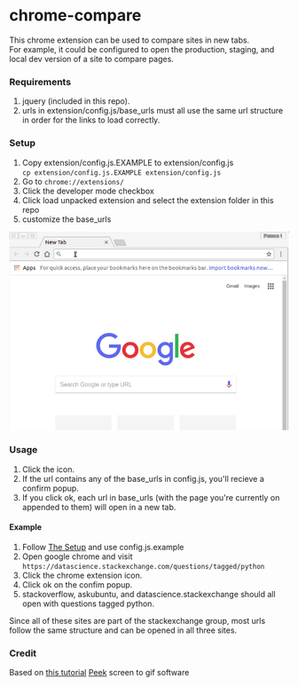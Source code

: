 # chrome-compare 
This chrome extension can be used to compare sites in new tabs.  
For example, it could be configured to open the production, staging, and local dev version of a site to compare pages. 

### Requirements
1. jquery (included in this repo).  
1. urls in extension/config.js/base_urls must all use the same url structure in order for the links to load correctly.  

### Setup
1. Copy extension/config.js.EXAMPLE to extension/config.js  
    ```cp extension/config.js.EXAMPLE extension/config.js```
1. Go to ```chrome://extensions/```  
1. Click the developer mode checkbox  
1. Click load unpacked extension and select the extension folder in this repo
1. customize the base_urls  

![setup gif](setup.gif)

### Usage
1. Click the icon.  
1. If the url contains any of the base_urls in config.js, you'll recieve a confirm popup.  
1. If you click ok, each url in base_urls (with the page you're currently on appended to them) will open in a new tab.

#### Example
1. Follow [The Setup](#setup) and use config.js.example
1. Open google chrome and visit ```https://datascience.stackexchange.com/questions/tagged/python```
1. Click the chrome extension icon.
1. Click ok on the confim popup.
1. stackoverflow, askubuntu, and datascience.stackexchange should all open with questions tagged python. 

Since all of these sites are part of the stackexchange group, most urls follow the same structure and can be opened in all three sites.

### Credit
Based on [this tutorial](https://robots.thoughtbot.com/how-to-make-a-chrome-extension#load-your-extension-into-chrome)
[Peek](https://github.com/phw/peek) screen to gif software 
